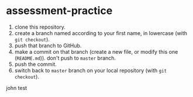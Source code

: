 # assessment-practice

1. clone this repository.
1. create a branch named according to your first name, in lowercase (with `git checkout`).
1. push that branch to GitHub.
1. make a commit on that branch (create a new file, or modify this one (`README.md`)). don't push to `master` branch.
1. push the commit.
1. switch back to `master` branch on your local repository (with `git checkout`).

john test
